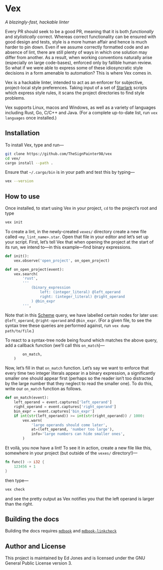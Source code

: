 # Vex

_A blazingly-fast, hackable linter_

Every PR should seek to be a good PR, meaning that it is both _functionally_ and _stylistically_ correct.
Whereas correct functionality can be ensured with good design and tests, style is a more human affair and hence is much harder to pin down.
Even if we assume correctly formatted code and an absence of lint, there are still plenty of ways in which one solution may differ from another.
As a result, when working conventions naturally arise (especially on large code-bases), enforced only by fallible human review.
So what if we were able to express some of these idiosyncratic style decisions in a form amenable to automation?
This is where Vex comes in.

Vex is a hackable linter, intended to act as an enforcer for subjective, project-local style preferences.
Taking input of a set of [Starlark][starlark] scripts which express style rules, it scans the project directories to find style problems.

Vex supports Linux, macos and Windows, as well as a variety of languages including Rust, Go, C/C++ and Java. (For a complete up-to-date list, run `vex languages` once installed.)

## Installation

To install Vex, type and run—
```bash
git clone https://github.com/TheSignPainter98/vex
cd vex/
cargo install --path .
```
Ensure that `~/.cargo/bin` is in your path and test this by typing—
```bash
vex --version
```

## How to use

Once installed, to start using  Vex in your project, `cd` to the project’s root and type
```bash
vex init
```

To create a lint, in the newly-created `vexes/` directory create a new file called `<my_lint_name>.star`.
Open that file in your editor and let’s set up your script.
First, let’s tell Vex that when opening the project at the start of its run, we intend to—in this example—find binary expressions.
```python
def init():
    vex.observe('open_project', on_open_project)

def on_open_project(event):
    vex.search(
        'rust',
        '''
            (binary_expression
                left: (integer_literal) @left_operand
                right: (integer_literal) @right_operand
            ) @bin_expr
        ''',
```
Note that in this [Scheme][scheme] query, we have labelled certain nodes for later use: `@left_operand`, `@right-operand` and `@bin_expr`.
(For a given file, to see the syntax tree these queries are performed against, run `vex dump path/to/file`.)

To react to a syntax-tree node being found which matches the above query, add a callback function (we’ll call this `on_match`)—
```python
        on_match,
    )
```

Now, let’s fill in that `on_match` function.
Let’s say we want to enforce that every time two integer literals appear in a binary expression, a significantly smaller one should appear first (perhaps so the reader isn’t too distracted by the large number that they neglect to read the smaller one).
To do this, write our `on_match` function as follows.
```python
def on_match(event):
    left_operand = event.captures['left_operand']
    right_operand = event.captures['right_operand']
    bin_expr = event.captures['bin_expr']
    if int(str(left_operand)) >= int(str(right_operand)) / 1000:
        vex.warn(
            'large operands should come later',
            at=(left_operand, 'number too large'),
            info='large numbers can hide smaller ones',
        )
```
Et voilà, you now have a lint!
To see it in action, create a new file like this, somewhere in your project (but outside of the `vexes/` directory!)—
```rust
fn func() -> i32 {
    123456 + 1
}
```
then type—
```bash
vex check
```
and see the pretty output as Vex notifies you that the left operand is larger than the right.

## Building the docs

Building the docs requires [`mdbook`][mdbook] and [`mdbook-linkcheck`][mdbook-linkcheck]

## Author and License

This project is maintained by Ed Jones and is licensed under the GNU General Public License version 3.

[scheme]: https://tree-sitter.github.io/tree-sitter/using-parsers#pattern-matching-with-queries
[starlark]: https://github.com/bazelbuild/starlark/blob/master/spec.md
[mdbook]: https://github.com/rust-lang/mdBook
[mdbook-linkcheck]: https://github.com/Michael-F-Bryan/mdbook-linkcheck
